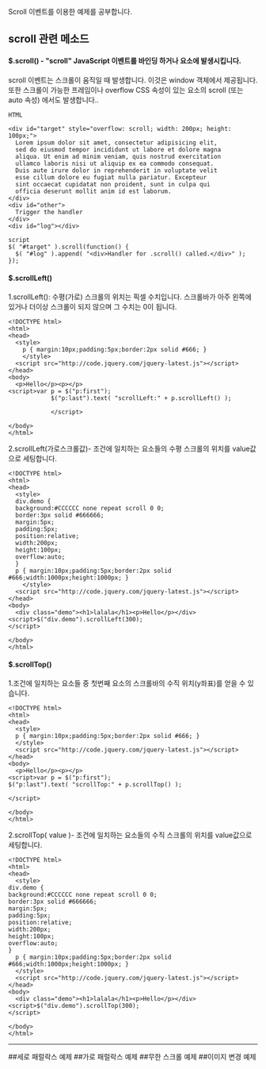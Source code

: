 Scroll 이벤트를 이용한 예제를 공부합니다.

## scroll 관련 메소드
####  $.scroll() - "scroll" JavaScript 이벤트를 바인딩 하거나 요소에 발생시킵니다.
scroll 이벤트는 스크롤이 움직일 때 발생합니다. 이것은 window 객체에서 제공됩니다. 또한 스크롤이 가능한 프레임이나 overflow CSS 속성이 있는 요소의 scroll (또는 auto 속성) 에서도 발생합니다..
```
HTML

<div id="target" style="overflow: scroll; width: 200px; height: 100px;">
  Lorem ipsum dolor sit amet, consectetur adipisicing elit,
  sed do eiusmod tempor incididunt ut labore et dolore magna
  aliqua. Ut enim ad minim veniam, quis nostrud exercitation
  ullamco laboris nisi ut aliquip ex ea commodo consequat.
  Duis aute irure dolor in reprehenderit in voluptate velit
  esse cillum dolore eu fugiat nulla pariatur. Excepteur
  sint occaecat cupidatat non proident, sunt in culpa qui
  officia deserunt mollit anim id est laborum.
</div>
<div id="other">
  Trigger the handler
</div>
<div id="log"></div>
```
```
script
$( "#target" ).scroll(function() {
  $( "#log" ).append( "<div>Handler for .scroll() called.</div>" );
});
```
####  $.scrollLeft()
1.scrollLeft(): 수평(가로) 스크롤의 위치는 픽셀 수치입니다. 스크롤바가 아주 왼쪽에 있거나 더이상 스크롤이 되지 않으며 그 수치는 0이 됩니다.
```
<!DOCTYPE html>
<html>
<head>
  <style>
    p { margin:10px;padding:5px;border:2px solid #666; }
    </style>
  <script src="http://code.jquery.com/jquery-latest.js"></script>
</head>
<body>
  <p>Hello</p><p></p>
<script>var p = $("p:first");
			$("p:last").text( "scrollLeft:" + p.scrollLeft() );

			</script>

</body>
</html>
```
2.scrollLeft(가로스크롤값)- 조건에 일치하는 요소들의 수평 스크롤의 위치를 value값으로 세팅합니다.
```
<!DOCTYPE html>
<html>
<head>
  <style>
  div.demo {
  background:#CCCCCC none repeat scroll 0 0;
  border:3px solid #666666;
  margin:5px;
  padding:5px;
  position:relative;
  width:200px;
  height:100px;
  overflow:auto;
  }
  p { margin:10px;padding:5px;border:2px solid #666;width:1000px;height:1000px; }
	</style>
  <script src="http://code.jquery.com/jquery-latest.js"></script>
</head>
<body>
  <div class="demo"><h1>lalala</h1><p>Hello</p></div>
<script>$("div.demo").scrollLeft(300);
</script>

</body>
</html>
```
#### $.scrollTop()
1.조건에 일치하는 요소들 중 첫번째 요소의 스크롤바의 수직 위치(y좌표)를 얻을 수 있습니다.
```
<!DOCTYPE html>
<html>
<head>
  <style>
  p { margin:10px;padding:5px;border:2px solid #666; }
  </style>
  <script src="http://code.jquery.com/jquery-latest.js"></script>
</head>
<body>
  <p>Hello</p><p></p>
<script>var p = $("p:first");
$("p:last").text( "scrollTop:" + p.scrollTop() );

</script>

</body>
</html>
```
2.scrollTop( value )- 조건에 일치하는 요소들의 수직 스크롤의 위치를 value값으로 세팅합니다.
```
<!DOCTYPE html>
<html>
<head>
  <style>
div.demo {
background:#CCCCCC none repeat scroll 0 0;
border:3px solid #666666;
margin:5px;
padding:5px;
position:relative;
width:200px;
height:100px;
overflow:auto;
}
  p { margin:10px;padding:5px;border:2px solid #666;width:1000px;height:1000px; }
  </style>
  <script src="http://code.jquery.com/jquery-latest.js"></script>
</head>
<body>
  <div class="demo"><h1>lalala</h1><p>Hello</p></div>
<script>$("div.demo").scrollTop(300);
</script>

</body>
</html>
```

- - -

##세로 패럴락스 예제
##가로 패럴락스 예제
##무한 스크롤 예제
##이미지 변경 예제